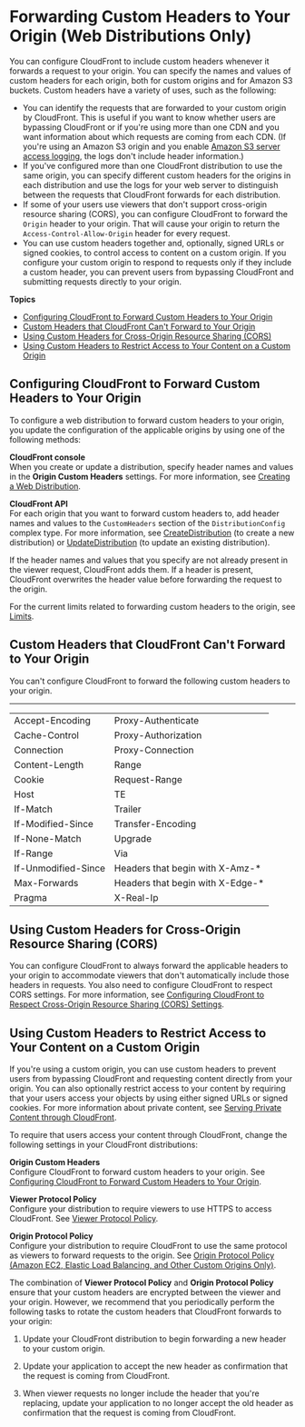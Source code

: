 # Forwarding Custom Headers to Your Origin \(Web Distributions Only\)<a name="forward-custom-headers"></a>

You can configure CloudFront to include custom headers whenever it forwards a request to your origin\. You can specify the names and values of custom headers for each origin, both for custom origins and for Amazon S3 buckets\. Custom headers have a variety of uses, such as the following: 
+ You can identify the requests that are forwarded to your custom origin by CloudFront\. This is useful if you want to know whether users are bypassing CloudFront or if you're using more than one CDN and you want information about which requests are coming from each CDN\. \(If you're using an Amazon S3 origin and you enable [Amazon S3 server access logging](http://docs.aws.amazon.com/AmazonS3/latest/dev/ServerLogs.html), the logs don't include header information\.\)
+ If you've configured more than one CloudFront distribution to use the same origin, you can specify different custom headers for the origins in each distribution and use the logs for your web server to distinguish between the requests that CloudFront forwards for each distribution\.
+ If some of your users use viewers that don't support cross\-origin resource sharing \(CORS\), you can configure CloudFront to forward the `Origin` header to your origin\. That will cause your origin to return the `Access-Control-Allow-Origin` header for every request\.
+ You can use custom headers together and, optionally, signed URLs or signed cookies, to control access to content on a custom origin\. If you configure your custom origin to respond to requests only if they include a custom header, you can prevent users from bypassing CloudFront and submitting requests directly to your origin\. 

**Topics**
+ [Configuring CloudFront to Forward Custom Headers to Your Origin](#forward-custom-headers-configure)
+ [Custom Headers that CloudFront Can't Forward to Your Origin](#forward-custom-headers-blacklist)
+ [Using Custom Headers for Cross\-Origin Resource Sharing \(CORS\)](#forward-custom-headers-cors)
+ [Using Custom Headers to Restrict Access to Your Content on a Custom Origin](#forward-custom-headers-restrict-access)

## Configuring CloudFront to Forward Custom Headers to Your Origin<a name="forward-custom-headers-configure"></a>

To configure a web distribution to forward custom headers to your origin, you update the configuration of the applicable origins by using one of the following methods: 

**CloudFront console**  
When you create or update a distribution, specify header names and values in the **Origin Custom Headers** settings\. For more information, see [Creating a Web Distribution](distribution-web-creating-console.md)\.

**CloudFront API**  
For each origin that you want to forward custom headers to, add header names and values to the `CustomHeaders` section of the `DistributionConfig` complex type\. For more information, see [CreateDistribution](http://docs.aws.amazon.com/cloudfront/latest/APIReference/API_CreateDistribution.html) \(to create a new distribution\) or [UpdateDistribution](http://docs.aws.amazon.com/cloudfront/latest/APIReference/API_UpdateDistribution.html) \(to update an existing distribution\)\. 

If the header names and values that you specify are not already present in the viewer request, CloudFront adds them\. If a header is present, CloudFront overwrites the header value before forwarding the request to the origin\.

For the current limits related to forwarding custom headers to the origin, see [Limits](cloudfront-limits.md)\.

## Custom Headers that CloudFront Can't Forward to Your Origin<a name="forward-custom-headers-blacklist"></a>

You can't configure CloudFront to forward the following custom headers to your origin\. 


****  

|  |  | 
| --- |--- |
| Accept\-Encoding | Proxy\-Authenticate | 
| Cache\-Control | Proxy\-Authorization | 
| Connection | Proxy\-Connection | 
| Content\-Length | Range | 
| Cookie | Request\-Range | 
| Host | TE | 
| If\-Match | Trailer | 
| If\-Modified\-Since | Transfer\-Encoding | 
| If\-None\-Match | Upgrade | 
| If\-Range | Via | 
| If\-Unmodified\-Since | Headers that begin with X\-Amz\-\* | 
| Max\-Forwards | Headers that begin with X\-Edge\-\* | 
| Pragma | X\-Real\-Ip | 

## Using Custom Headers for Cross\-Origin Resource Sharing \(CORS\)<a name="forward-custom-headers-cors"></a>

You can configure CloudFront to always forward the applicable headers to your origin to accommodate viewers that don't automatically include those headers in requests\. You also need to configure CloudFront to respect CORS settings\. For more information, see [Configuring CloudFront to Respect Cross\-Origin Resource Sharing \(CORS\) Settings](header-caching.md#header-caching-web-cors)\.

## Using Custom Headers to Restrict Access to Your Content on a Custom Origin<a name="forward-custom-headers-restrict-access"></a>

If you're using a custom origin, you can use custom headers to prevent users from bypassing CloudFront and requesting content directly from your origin\. You can also optionally restrict access to your content by requiring that your users access your objects by using either signed URLs or signed cookies\. For more information about private content, see [Serving Private Content through CloudFront](PrivateContent.md)\.

To require that users access your content through CloudFront, change the following settings in your CloudFront distributions:

**Origin Custom Headers**  
Configure CloudFront to forward custom headers to your origin\. See [Configuring CloudFront to Forward Custom Headers to Your Origin](#forward-custom-headers-configure)\.

**Viewer Protocol Policy**  
Configure your distribution to require viewers to use HTTPS to access CloudFront\. See [Viewer Protocol Policy](distribution-web-values-specify.md#DownloadDistValuesViewerProtocolPolicy)\.

**Origin Protocol Policy**  
Configure your distribution to require CloudFront to use the same protocol as viewers to forward requests to the origin\. See [Origin Protocol Policy \(Amazon EC2, Elastic Load Balancing, and Other Custom Origins Only\)](distribution-web-values-specify.md#DownloadDistValuesOriginProtocolPolicy)\.

The combination of **Viewer Protocol Policy** and **Origin Protocol Policy** ensure that your custom headers are encrypted between the viewer and your origin\. However, we recommend that you periodically perform the following tasks to rotate the custom headers that CloudFront forwards to your origin:

1. Update your CloudFront distribution to begin forwarding a new header to your custom origin\.

1. Update your application to accept the new header as confirmation that the request is coming from CloudFront\.

1. When viewer requests no longer include the header that you're replacing, update your application to no longer accept the old header as confirmation that the request is coming from CloudFront\.